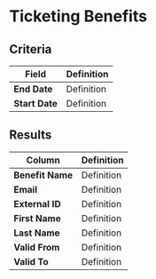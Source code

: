 # Ticketing Benefits

## Criteria

| **Field** | **Definition** |
| --- | --- |
| **End Date** | Definition |
| **Start Date** | Definition |

## Results

| **Column** | **Definition** |
| --- | --- |
| **Benefit Name** | Definition |
| **Email** | Definition |
| **External ID** | Definition |
| **First Name** | Definition |
| **Last Name** | Definition |
| **Valid From** | Definition |
| **Valid To** | Definition |